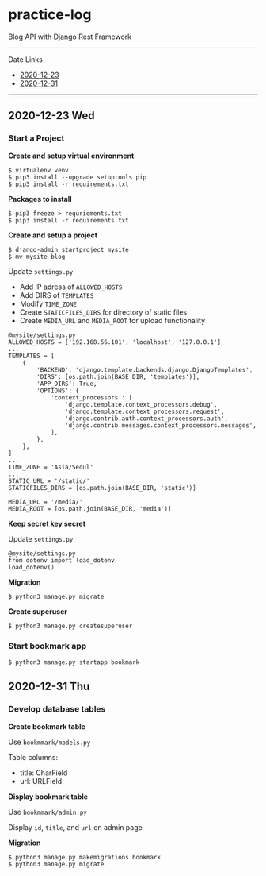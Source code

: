 # practice-log

Blog API with Django Rest Framework

---

Date Links

* [2020-12-23](#2020-12-23-wed)
* [2020-12-31](#2020-12-31-thu)

---

## 2020-12-23 Wed

### Start a Project

**Create and setup virtual environment**

```
$ virtualenv venv
$ pip3 install --upgrade setuptools pip
$ pip3 install -r requirements.txt
```

**Packages to install**

```
$ pip3 freeze > requriements.txt
$ pip3 install -r requirements.txt
```

**Create and setup a project**

```
$ django-admin startproject mysite
$ mv mysite blog
```

Update `settings.py`

* Add IP adress of `ALLOWED_HOSTS` 
* Add DIRS of `TEMPLATES`
* Modify `TIME_ZONE`
* Create `STATICFILES_DIRS` for directory of static files
* Create `MEDIA_URL` and `MEDIA_ROOT` for upload functionality

```
@mysite/settings.py
ALLOWED_HOSTS = ['192.168.56.101', 'localhost', '127.0.0.1']
...
TEMPLATES = [
    {
        'BACKEND': 'django.template.backends.django.DjangoTemplates',
        'DIRS': [os.path.join(BASE_DIR, 'templates')],
        'APP_DIRS': True,
        'OPTIONS': {
            'context_processors': [
                'django.template.context_processors.debug',
                'django.template.context_processors.request',
                'django.contrib.auth.context_processors.auth',
                'django.contrib.messages.context_processors.messages',
            ],
        },
    },
]
...
TIME_ZONE = 'Asia/Seoul'
...
STATIC_URL = '/static/'
STATICFILES_DIRS = [os.path.join(BASE_DIR, 'static')]

MEDIA_URL = '/media/'
MEDIA_ROOT = [os.path.join(BASE_DIR, 'media')]
```

**Keep secret key secret**

Update `settings.py`

```
@mysite/settings.py
from dotenv import load_dotenv
load_dotenv()
```

**Migration**

```
$ python3 manage.py migrate
```

**Create superuser**

```
$ python3 manage.py createsuperuser
```

### Start bookmark app

```
$ python3 manage.py startapp bookmark
```

## 2020-12-31 Thu

### Develop database tables

**Create bookmark table**

Use `bookmmark/models.py`

Table columns:

* title: CharField
* url: URLField

**Display bookmark table**

Use `bookmmark/admin.py`

Display `id`, `title`, and `url` on admin page

**Migration**

```
$ python3 manage.py makemigrations bookmark
$ python3 manage.py migrate
```
